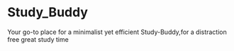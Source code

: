 # Study_Buddy
Your go-to place for a minimalist yet efficient Study-Buddy,for a distraction free great study time
